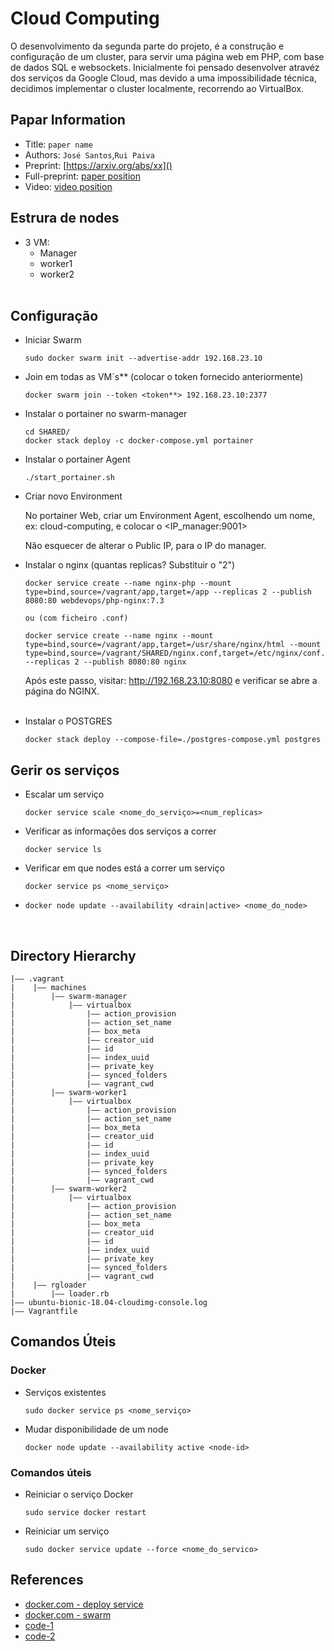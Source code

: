 Cloud Computing
===
O desenvolvimento da segunda parte do projeto, é a construção e configuração de um cluster, para servir uma página web em PHP, com base de dados SQL e websockets.
Inicialmente foi pensado desenvolver atravéz dos serviços da Google Cloud, mas devido a uma impossibilidade técnica, decidimos implementar o cluster localmente, recorrendo ao VirtualBox.


## Papar Information
- Title:  `paper name`
- Authors:  `José Santos`,`Rui Paiva`
- Preprint: [https://arxiv.org/abs/xx]()
- Full-preprint: [paper position]()
- Video: [video position]()

## Estrura de nodes
- 3 VM:
  - Manager
  - worker1
  - worker2<br><br>


## Configuração
- Iniciar Swarm
  ```
  sudo docker swarm init --advertise-addr 192.168.23.10
  ```
- Join em todas as VM´s** (colocar o token fornecido anteriormente)
  ```
  docker swarm join --token <token**> 192.168.23.10:2377
  ```
- Instalar o portainer no swarm-manager
  ```
  cd SHARED/
  docker stack deploy -c docker-compose.yml portainer
  ```

- Instalar o portainer Agent
  ```
  ./start_portainer.sh
  ```

- Criar novo Environment
  
  No portainer Web, criar um Environment Agent, escolhendo um nome, ex: cloud-computing, e colocar o <IP_manager:9001>

  Não esquecer de alterar o Public IP, para o IP do manager.


- Instalar o nginx (quantas replicas? Substituir o "2")
  ```
  docker service create --name nginx-php --mount type=bind,source=/vagrant/app,target=/app --replicas 2 --publish 8080:80 webdevops/php-nginx:7.3

  ou (com ficheiro .conf)

  docker service create --name nginx --mount type=bind,source=/vagrant/app,target=/usr/share/nginx/html --mount type=bind,source=/vagrant/SHARED/nginx.conf,target=/etc/nginx/conf.d/default.conf --replicas 2 --publish 8080:80 nginx
  ```
  Após este passo, visitar: http://192.168.23.10:8080 e verificar se abre a página do NGINX.<br><br>

-  Instalar o POSTGRES
    ```
    docker stack deploy --compose-file=./postgres-compose.yml postgres
    ```
 
## Gerir os serviços
- Escalar um serviço
  ```
  docker service scale <nome_do_serviço>=<num_replicas>
  ```
- Verificar as informações dos serviços a correr
  ```
  docker service ls
  ```
- Verificar em que nodes está a correr um serviço
  ```
  docker service ps <nome_serviço>
  ```
-
  ```
  docker node update --availability <drain|active> <nome_do_node>
  ```


<br>

## Directory Hierarchy
```
|—— .vagrant
|    |—— machines
|        |—— swarm-manager
|            |—— virtualbox
|                |—— action_provision
|                |—— action_set_name
|                |—— box_meta
|                |—— creator_uid
|                |—— id
|                |—— index_uuid
|                |—— private_key
|                |—— synced_folders
|                |—— vagrant_cwd
|        |—— swarm-worker1
|            |—— virtualbox
|                |—— action_provision
|                |—— action_set_name
|                |—— box_meta
|                |—— creator_uid
|                |—— id
|                |—— index_uuid
|                |—— private_key
|                |—— synced_folders
|                |—— vagrant_cwd
|        |—— swarm-worker2
|            |—— virtualbox
|                |—— action_provision
|                |—— action_set_name
|                |—— box_meta
|                |—— creator_uid
|                |—— id
|                |—— index_uuid
|                |—— private_key
|                |—— synced_folders
|                |—— vagrant_cwd
|    |—— rgloader
|        |—— loader.rb
|—— ubuntu-bionic-18.04-cloudimg-console.log
|—— Vagrantfile
```
## Comandos Úteis
### Docker
- Serviços existentes
  ```
  sudo docker service ps <nome_serviço>
  ```
- Mudar disponibilidade de um node
  ```
  docker node update --availability active <node-id>
  ```
### Comandos úteis

- Reiniciar o serviço Docker
  ```
  sudo service docker restart
  ```

- Reiniciar um serviço
  ```
  sudo docker service update --force <nome_do_servico>
  ```
## References
- [docker.com - deploy service](https://docs.docker.com/engine/swarm/swarm-tutorial/deploy-service/)
- [docker.com - swarm](https://docs.docker.com/engine/swarm/services/)
- [code-1](https://github.com)
- [code-2](https://github.com)
  
